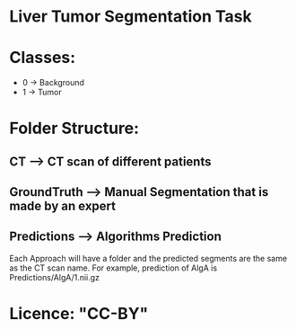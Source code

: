 # Liver Tumor Segmentation Task

# Classes:
- 0 -> Background
- 1 -> Tumor

# Folder Structure:
## CT --> CT scan of different patients
## GroundTruth --> Manual Segmentation that is made by an expert
## Predictions --> Algorithms Prediction
Each Approach will have a folder and the predicted segments are the same as the CT scan name. For example, prediction of AlgA is Predictions/AlgA/1.nii.gz

# Licence: "CC-BY"